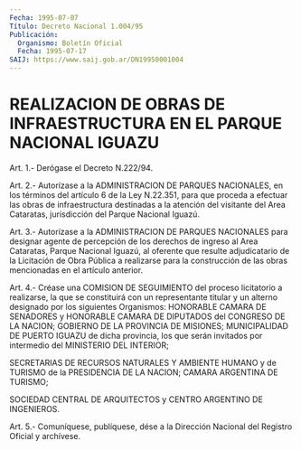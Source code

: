```yaml
---
Fecha: 1995-07-07
Título: Decreto Nacional 1.004/95
Publicación:
  Organismo: Boletín Oficial
  Fecha: 1995-07-17
SAIJ: https://www.saij.gob.ar/DN19950001004
---
```

# REALIZACION DE OBRAS DE INFRAESTRUCTURA EN EL PARQUE NACIONAL IGUAZU

<a id="1"></a>
Art. 1.- Derógase el Decreto N.222/94.

<a id="2"></a>
Art. 2.- Autorízase a la ADMINISTRACION DE PARQUES NACIONALES, en los  términos  del  artículo  6  de  la  Ley  N.22.351, para que proceda  a  efectuar las obras de infraestructura destinadas  a  la atención del  visitante del Area Cataratas, jurisdicción del Parque Nacional Iguazú.

<a id="3"></a>
Art.  3.- Autorízase a la ADMINISTRACION DE PARQUES NACIONALES para designar  agente  de  percepción de los derechos de ingreso al Area Cataratas, Parque Nacional  Iguazú,  al  oferente  que resulte adjudicatario  de  la Licitación de Obra Pública a realizarse  para la construcción de las  obras  mencionadas en el artículo anterior.

<a id="4"></a>
Art.  4.-  Créase  una  COMISION  DE  SEGUIMIENTO  del proceso licitatorio a realizarse, la que se constituirá con un representante  titular  y  un  alterno designado por los siguientes Organismos: HONORABLE CAMARA DE  SENADORES  y  HONORABLE  CAMARA DE DIPUTADOS  del  CONGRESO DE LA NACION; GOBIERNO DE LA PROVINCIA  DE MISIONES; MUNICIPALIDAD  DE  PUERTO  IGUAZU de dicha provincia, los que  serán invitados por intermedio del  MINISTERIO  DEL  INTERIOR;

SECRETARIAS  DE  RECURSOS  NATURALES Y AMBIENTE HUMANO y de TURISMO de  la  PRESIDENCIA  DE LA NACION;  CAMARA  ARGENTINA  DE  TURISMO;

SOCIEDAD CENTRAL DE ARQUITECTOS  y  CENTRO ARGENTINO DE INGENIEROS.

<a id="5"></a>
Art. 5.- Comuníquese, publíquese, dése a la Dirección Nacional del Registro Oficial y archívese.